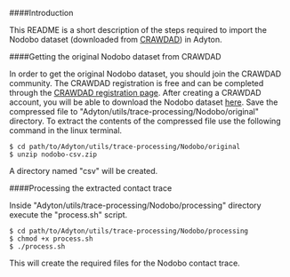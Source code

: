 ####Introduction

This README is a short description of the steps required to import the Nodobo dataset (downloaded from [CRAWDAD](http://crawdad.org/)) in Adyton.


####Getting the original Nodobo dataset from CRAWDAD

In order to get the original Nodobo dataset, you should join the CRAWDAD community.
The CRAWDAD registration is free and can be completed through the [CRAWDAD registration page](http://crawdad.org/joinup.html).
After creating a CRAWDAD account, you will be able to download the Nodobo dataset [here](http://crawdad.org//download/strath/nodobo/nodobo-csv.zip).
Save the compressed file to "Adyton/utils/trace-processing/Nodobo/original" directory.
To extract the contents of the compressed file use the following command in the linux terminal.
```
$ cd path/to/Adyton/utils/trace-processing/Nodobo/original
$ unzip nodobo-csv.zip
```
A directory named "csv" will be created.


####Processing the extracted contact trace

Inside "Adyton/utils/trace-processing/Nodobo/processing" directory execute the "process.sh" script.
```
$ cd path/to/Adyton/utils/trace-processing/Nodobo/processing
$ chmod +x process.sh
$ ./process.sh
```
This will create the required files for the Nodobo contact trace.
